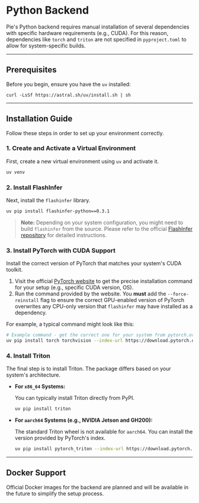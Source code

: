 # Python Backend

Pie's Python backend requires manual installation of several dependencies with specific hardware requirements (e.g., CUDA). For this reason, dependencies like `torch` and `triton` are not specified in `pyproject.toml` to allow for system-specific builds.

-----

## Prerequisites

Before you begin, ensure you have the `uv` installed:

```
curl -LsSf https://astral.sh/uv/install.sh | sh
```

-----

## Installation Guide

Follow these steps in order to set up your environment correctly.

### 1\. Create and Activate a Virtual Environment

First, create a new virtual environment using `uv` and activate it.

```sh
uv venv
```

### 2\. Install FlashInfer

Next, install the `flashinfer` library.

```sh
uv pip install flashinfer-python==0.3.1
```

> **Note:** Depending on your system configuration, you might need to build `flashinfer` from the source. Please refer to the official [FlashInfer repository](https://github.com/flashinfer-ai/flashinfer) for detailed instructions.

### 3\. Install PyTorch with CUDA Support

Install the correct version of PyTorch that matches your system's CUDA toolkit.

1.  Visit the official [PyTorch website](https://pytorch.org/get-started/locally/) to get the precise installation command for your setup (e.g., specific CUDA version, OS).
2.  Run the command provided by the website. You **must** add the `--force-reinstall` flag to ensure the correct GPU-enabled version of PyTorch overwrites any CPU-only version that `flashinfer` may have installed as a dependency.

For example, a typical command might look like this:

```sh
# Example command - get the correct one for your system from pytorch.org!
uv pip install torch torchvision --index-url https://download.pytorch.org/whl/cu129 --force-reinstall
```

### 4\. Install Triton

The final step is to install Triton. The package differs based on your system's architecture.

* **For `x86_64` Systems:**

  You can typically install Triton directly from PyPI.

  ```sh
  uv pip install triton
  ```

* **For `aarch64` Systems (e.g., NVIDIA Jetson and GH200):**

  The standard Triton wheel is not available for `aarch64`. You can install the version provided by PyTorch's index.

  ```sh
  uv pip install pytorch_triton --index-url https://download.pytorch.org/whl --force-reinstall
  ```

-----

## Docker Support

Official Docker images for the backend are planned and will be available in the future to simplify the setup process. 